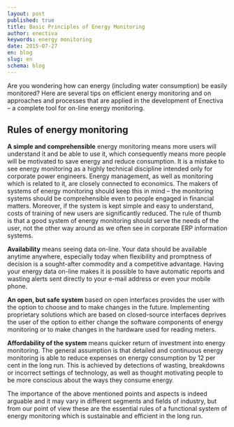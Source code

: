 ```yaml
---
layout: post
published: true
title: Basic Principles of Energy Monitoring
author: enectiva
keywords: energy monitoring
date: 2015-07-27
en: blog
slug: en
schema: blog
---
```


Are you wondering how can energy (including water consumption) be easily monitored? Here are several tips on efficient energy monitoring and on approaches and processes that are applied in the development of Enectiva – a complete tool for on-line energy monitoring. 


## Rules of energy monitoring

**A simple and comprehensible** energy monitoring means more users will understand it and be able to use it, which consequently means more people will be motivated to save energy and reduce consumption. It is a mistake to see energy monitoring as a highly technical discipline intended only for corporate power engineers. Energy management, as well as monitoring which is related to it, are closely connected to economics. The makers of systems of energy monitoring should keep this in mind – the monitoring systems should be comprehensible even to people engaged in financial matters. Moreover, if the system is kept simple and easy to understand, costs of training of new users are significantly reduced. The rule of thumb is that a good system of energy monitoring should serve the needs of the user, not the other way around as we often see in corporate ERP information systems.

**Availability** means seeing data on-line. Your data should be available anytime anywhere, especially today when flexibility and promptness of decision is a sought-after commodity and a competitive advantage. Having your energy data on-line makes it is possible to have automatic reports and wasting alerts sent directly to your e-mail address or even your mobile phone. 

**An open, but safe system** based on open interfaces provides the user with the option to choose and to make changes in the future. Implementing proprietary solutions which are based on closed-source interfaces deprives the user of the option to either change the software components of energy monitoring or to make changes in the hardware used for reading meters.

**Affordability of the system** means quicker return of investment into energy monitoring. The general assumption is that detailed and continuous energy monitoring is able to reduce expenses on energy consumption by 12 per cent in the long run. This is achieved by detections of wasting, breakdowns or incorrect settings of technology, as well as thought motivating people to be more conscious about the ways they consume energy. 

The importance of the above mentioned points and aspects is indeed arguable and it may vary in different segments and fields of industry, but from our point of view these are the essential rules of a functional system of energy monitoring which is sustainable and efficient in the long run.
